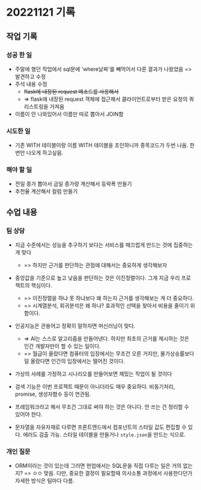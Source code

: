 ﻿# 20221121 기록
## 작업 기록
### 성공 한 일
- 주말에 했던 작업에서 sql문에 'where날짜'를 빼먹어서 다른 결과가 나왔었음 => 발견하고 수정
- 주석 내용 수정
  - ~~flask에 내장된 request 메소드를 사용해서~~
  - => flask에 내장된 request 객체에 접근해서 클라이언트로부터 받은 요청의 쿼리스트링을 가져옴
- 이름이 안 나와있어서 이름만 따로 뽑아서 JOIN함

### 시도한 일
- 기존 WITH 테이블이랑 이름 WITH 테이블을 조인하니까 종목코드가 두번 나옴. 한번만 나오게 하고싶음.

### 해야 할 일
- 전일 종가 뽑아서 금일 종가랑 계산해서 등락폭 만들기
- 추천율 계산해서 컬럼 만들기

## 수업 내용
### 팀 상담
- 지금 수준에서는 성능을 추구하기 보다는 서비스를 매끄럽게 만드는 것에 집중하는 게 맞다
  - => 하지만 근거를 판단하는 관점에 대해서는 중요하게 생각해보자

- 중앙값을 기준으로 높고 낮음을 판단하는 것은 이진정렬이다. 그게 지금 우리 프로젝트의 핵심이다. 
  - => 이진정렬을 하냐 못 하냐보다 왜 하는지 근거를 생각해보는 게 더 중요하다.
  - => 시계열분석, 회귀분석은 왜 하나? 효과적인 선택을 찾아서 비용을 줄이기 위함이다. 

- 인공지능은 관용어고 정확히 말하자면 머신러닝이 맞다. 
  - => AI는 스스로 알고리즘을 만들어낸다. 하지만 최초의 근거를 제시하는 것은 인간 개발자만이 할 수 있는 일이다.
  - => 월급이 올랐다면 컴퓨터의 입장에서는 무조건 오른 거지만, 물가상승률보다 덜 올랐다면 인간의 입장에서는 떨어진 것이다.

- 가상의 사례를 가정하고 시나리오를 만들어보면 재밌는 작업이 될 것이다

- 검색 기능은 이번 프로젝트 때문이 아니더라도 매우 중요하다. 비동기처리, promise, 생성자함수 등이 연관됨.

- 프레임워크라고 해서 무조건 그대로 써야 하는 것은 아니다. 안 쓰는 건 정리할 수 있어야 한다. 

- 문자열을 자유자재로 다루면 프론트엔드에서 컴포넌트의 스타일 값도 편집할 수 있다. 에러도 검출 가능. 스타일 테이블을 만들거나 `style.json`을 만드는 식으로.

### 개인 질문
- ORM이라는 것이 있는데 그러면 현업에서는 SQL문을 직접 다루는 일은 거의 없는지? => ㅇㅇ 맞음. 다만, 중요한 결정이 필요할때 의사소통 과정에서 사용한다던가 자세한 방식은 팀마다 다름.